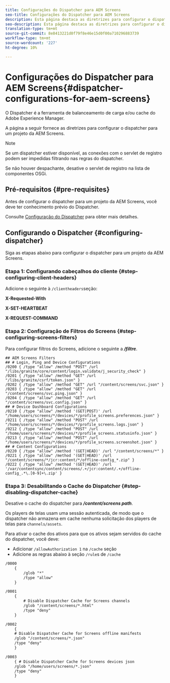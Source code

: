 ```yaml
---
title: Configurações do Dispatcher para AEM Screens
seo-title: Configurações do Dispatcher para AEM Screens
description: Esta página destaca as diretrizes para configurar o dispatcher para um projeto da AEM Screens.
seo-description: Esta página destaca as diretrizes para configurar o dispatcher para um projeto da AEM Screens.
translation-type: tm+mt
source-git-commit: 8e8413221d0f79f8e46e15d0f00a710296883739
workflow-type: tm+mt
source-wordcount: '227'
ht-degree: 10%

---
```



# Configurações do Dispatcher para AEM Screens{#dispatcher-configurations-for-aem-screens}

O Dispatcher é a ferramenta de balanceamento de carga e/ou cache do Adobe Experience Manager.

A página a seguir fornece as diretrizes para configurar o dispatcher para um projeto da AEM Screens.

>[!NOTE]
>
>Se um dispatcher estiver disponível, as conexões com o servlet de registro podem ser impedidas filtrando nas regras do dispatcher.
>
>Se não houver despachante, desative o servlet de registro na lista de componentes OSGi.

## Pré-requisitos {#pre-requisites}

Antes de configurar o dispatcher para um projeto da AEM Screens, você deve ter conhecimento prévio do Dispatcher.

Consulte [Configuração do Dispatcher](https://docs.adobe.com/content/help/pt-BR/experience-manager-dispatcher/using/configuring/dispatcher-configuration.html) para obter mais detalhes.

## Configurando o Dispatcher {#configuring-dispatcher}

Siga as etapas abaixo para configurar o dispatcher para um projeto da AEM Screens.

### Etapa 1: Configurando cabeçalhos do cliente {#step-configuring-client-headers}

Adicione o seguinte à `/clientheaders`seção:

**X-Requested-With**

**X-SET-HEARTBEAT**

**X-REQUEST-COMMAND**

### Etapa 2: Configuração de Filtros do Screens {#step-configuring-screens-filters}

Para configurar filtros do Screens, adicione o seguinte a ***/filtre***.

```
## AEM Screens Filters
## # Login, Ping and Device Configurations
/0200 { /type "allow" /method "POST" /url "/libs/granite/core/content/login.validate/j_security_check" }
/0201 { /type "allow" /method "GET" /url "/libs/granite/csrf/token.json" }
/0202 { /type "allow" /method "GET" /url "/content/screens/svc.json" }
/0203 { /type "allow" /method "GET" /url "/content/screens/svc.ping.json" }
/0204 { /type "allow" /method "GET" /url "/content/screens/svc.config.json" }
## # Device Dashboard Configurations
/0210 { /type "allow" /method '(GET|POST)' /url "/home/users/screens/*/devices/*/profile_screens.preferences.json" }
/0211 { /type "allow" /method "POST" /url "/home/users/screens/*/devices/*/profile_screens.logs.json" }
/0212 { /type "allow" /method "POST" /url "/home/users/screens/*/devices/*/profile_screens.statusinfo.json" }
/0213 { /type "allow" /method "POST" /url "/home/users/screens/*/devices/*/profile_screens.screenshot.json" }
## # Content Configurations
/0220 { /type "allow" /method '(GET|HEAD)' /url "/content/screens/*" }
/0221 { /type "allow" /method '(GET|HEAD)' /url "/content/screens/*/jcr:content/*/offline-config_*.zip" }
/0222 { /type "allow" /method '(GET|HEAD)' /url '/var/contentsync/content/screens/.+/jcr:content/.+/offline-config_.*\.[0-9]+\.zip' }
```

### Etapa 3: Desabilitando o Cache do Dispatcher {#step-disabling-dispatcher-cache}

Desative o cache do dispatcher para ***/content/screens path***.

Os players de telas usam uma sessão autenticada, de modo que o dispatcher não armazena em cache nenhuma solicitação dos players de telas para `channels/assets`.

Para ativar o cache dos ativos para que os ativos sejam servidos do cache do dispatcher, você deve:

* Adicionar `/allowAuthorization 1` na `/cache` seção
* Adicione as regras abaixo à seção `/rule`s de `/cache`

```xml
/0000
    {
        /glob "*"
        /type "allow"
    }   

/0001
    {
        # Disable Dispatcher Cache for Screens channels
        /glob "/content/screens/*.html"
        /type "deny" 
    }

/0002
    {
    # Disable Dispatcher Cache for Screens offline manifests
    /glob "/content/screens/*.json"
    /type "deny"
    }

/0003
    { # Disable Dispatcher Cache for Screens devices json 
    /glob "/home/users/screens/*.json"
    /type "deny"
    }
```
